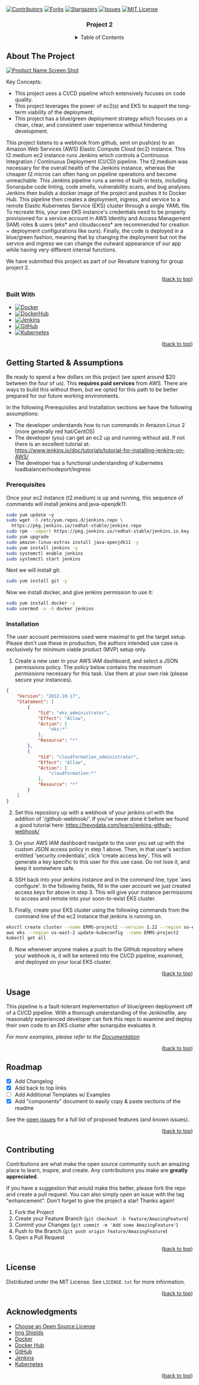 <!-- PROJECT SHIELDS -->
[![Contributors][contributors-shield]][contributors-url]
[![Forks][forks-shield]][forks-url]
[![Stargazers][stars-shield]][stars-url]
[![Issues][issues-shield]][issues-url]
[![MIT License][license-shield]][license-url]

<!-- PROJECT TITLE -->
<div align="center">
  <h3 align="center">Project 2</h3>
</div>



<!-- TABLE OF CONTENTS -->
<div align="center">
  <details>
    <summary>Table of Contents</summary>
    <ol>
      <li><a href="#about-the-project">About The Project</a></li>
      <li><a href="#built-with">Built With</a></li>
      <li><a href="#getting-started">Getting Started</a></li>
      <li><a href="#prerequisites">Prerequisites</a></li>
      <li><a href="#installation">Installation</a></li>
      <li><a href="#usage">Usage</a></li>
      <li><a href="#roadmap">Roadmap</a></li>
      <li><a href="#contributing">Contributing</a></li>
      <li><a href="#license">License</a></li>
      <li><a href="#contact">Contact</a></li>
      <li><a href="#acknowledgments">Acknowledgments</a></li>
    </ol>
  </details>
</div>


<!-- ABOUT THE PROJECT -->
## About The Project

[![Product Name Screen Shot][product-screenshot]](https://github.com/2206-devops-batch/ERMS-Project2/blob/master/images/screenshot.PNG)

Key Concepts:
* This project uses a CI/CD pipeline which extensively focuses on code quality.
* This project leverages the power of ec2(s) and EKS to support the long-term viability of the deployment.
* This project has a blue/green deployment strategy which focuses on a clean, clear, and consistent user experience without hindering development.

This project listens to a webhook from github, sent on push(es) to an Amazon Web Services (AWS) Elastic Compute Cloud (ec2) instance. This t2.medium ec2 instance runs Jenkins which controls a Continuous Integration / Continuous Deployment (CI/CD) pipeline. The t2.medium was necessary for the overall health of the Jenkins instance, whereas the cheaper t2.micros can often hang on pipeline operations and become unreachable. This Jenkins pipeline runs a series of built-in tests, including Sonarqube code linting, code smells, vulnerability scans, and bug analyses. Jenkins then builds a docker image of the project and pushes it to Docker Hub. This pipeline then creates a deployment, ingress, and service to a remote Elastic Kubernetes Service (EKS) cluster through a single YAML file. To recreate this, your own EKS instance's credentials need to be properly provisioned for a service account in AWS Identity and Access Management (IAM) roles & users (eks* and cloudaccess* are recommended for creation + deployment configurations like ours). Finally, the code is deployed in a blue/green fashion, meaning that by changing the deployment but not the service and ingress we can change the outward appearance of our app while having very different internal functions.

We have submitted this project as part of our Revature training for group project 2.

<p align="right">(<a href="#top">back to top</a>)</p>



### Built With

* [![Docker][Docker.com]][Docker-url]
* [![DockerHub][DockerHub.com]][DockerHub-url]
* [![Jenkins][Jenkins.io]][Jenkins-url]
* [![GitHub][GitHub.com]][GitHub-url]
* [![Kubernetes][Kubernetes.io]][Kubernetes-url]

<p align="right">(<a href="#top">back to top</a>)</p>



<!-- GETTING STARTED -->
## Getting Started & Assumptions

Be ready to spend a few dollars on this project (we spent around $20 between the four of us). This **requires paid services** from AWS. There are ways to build this without them, but we opted for this path to be better prepared for our future working environments.

In the following Prerequisites and Installation sections we have the following assumptions:
* The developer understands how to run commands in Amazon Linux 2 (more generally red hat/CentOS)
* The developer (you) can get an ec2 up and running without aid. If not there is an excellent tutorial at: https://www.jenkins.io/doc/tutorials/tutorial-for-installing-jenkins-on-AWS/
* The developer has a functional understanding of kubernetes loadbalancer/nodeport/ingress

### Prerequisites

Once your ec2 instance (t2.medium) is up and running, this sequence of commands will install jenkins and java-openjdk11:
  ```sh
  sudo yum update –y
  sudo wget -O /etc/yum.repos.d/jenkins.repo \
    https://pkg.jenkins.io/redhat-stable/jenkins.repo
  sudo rpm --import https://pkg.jenkins.io/redhat-stable/jenkins.io.key
  sudo yum upgrade
  sudo amazon-linux-extras install java-openjdk11 -y
  sudo yum install jenkins -y
  sudo systemctl enable jenkins
  sudo systemctl start jenkins
  ```

Next we will install git:
  ```sh
  sudo yum install git -y
  ```

Now we install docker, and give jenkins permission to use it:
  ```sh
  sudo yum install docker -y
  sudo usermod -a -G docker jenkins
  ```

### Installation

The user account permissions used were maximal to get the target setup. Please don't use these in production, the authors intended use case is exclusively for minimum viable product (MVP) setup only.

1. Create a new user in your AWS IAM dashboard, and select a JSON permissions policy. The policy below contains the _maximum permissions_ necessary for this task. Use them at your own risk (please secure your instances).
  ```json
  {
      "Version": "2012-10-17",
      "Statement": [
          {
              "Sid": "eks_administrator",
              "Effect": "Allow",
              "Action": [
                  "eks:*"
              ],
              "Resource": "*"
          },
          {
              "Sid": "cloudformation_administrator",
              "Effect": "Allow",
              "Action": [
                  "cloudformation:*"
              ],
              "Resource": "*"
          }
      ]
  }
  ```

2. Set this repository up with a webhook of your jenkins url with the addition of '/github-webhook/'. If you've never done it before we found a good tutorial here: https://hevodata.com/learn/jenkins-github-webhook/

3. On your AWS IAM dashboard navigate to the user you set up with the custom JSON access policy in step 1 above. Then, in that user's section entitled 'security credentials', click 'create access key'. This will generate a key specific to this user for this use case. Do not lose it, and keep it somewhere safe.

4. SSH back into your jenkins instance and in the command line, type 'aws configure'. In the following fields, fill in the user account we just created access keys for above in step 3. This will give your instance permissions to access and remote into your soon-to-exist EKS cluster.

5. Finally, create your EKS cluster using the following commands from the command line of the ec2 instance that jenkins is running on. 
  ```sh
  eksctl create cluster --name ERMS-project2 --version 1.22 --region us-east-2 --nodegroup-name linux-nodes --node-type t2.micro --nodes 1
  aws eks --region us-east-2 update-kubeconfig --name ERMS-project2
  kubectl get all
  ```

6. Now whenever anyone makes a push to the GitHub repository where your webhook is, it will be entered into the CI/CD pipeline, examined, and deployed on your local EKS cluster.
<p align="right">(<a href="#top">back to top</a>)</p>



<!-- USAGE EXAMPLES -->
## Usage

This pipeline is a fault-tolerant implementation of blue/green deployment 
off of a CI/CD pipeline. With a thorough understanding of the Jenkinsfile,
any reasonably experienced developer can fork this repo to examine and
deploy their own code to an EKS cluster after sonarqube evaluates it.

_For more examples, please refer to the [Documentation](https://example.com)_

<p align="right">(<a href="#top">back to top</a>)</p>



<!-- ROADMAP -->
## Roadmap

- [x] Add Changelog
- [x] Add back to top links
- [ ] Add Additional Templates w/ Examples
- [x] Add "components" document to easily copy & paste sections of the readme

See the [open issues](https://github.com/2206-devops-batch/ERMS-Project2/issues) for a full list of proposed features (and known issues).

<p align="right">(<a href="#top">back to top</a>)</p>



<!-- CONTRIBUTING -->
## Contributing

Contributions are what make the open source community such an amazing place to learn, inspire, and create. Any contributions you make are **greatly appreciated**.

If you have a suggestion that would make this better, please fork the repo and create a pull request. You can also simply open an issue with the tag "enhancement".
Don't forget to give the project a star! Thanks again!

1. Fork the Project
2. Create your Feature Branch (`git checkout -b feature/AmazingFeature`)
3. Commit your Changes (`git commit -m 'Add some AmazingFeature'`)
4. Push to the Branch (`git push origin feature/AmazingFeature`)
5. Open a Pull Request

<p align="right">(<a href="#top">back to top</a>)</p>



<!-- LICENSE -->
## License

Distributed under the MIT License. See `LICENSE.txt` for more information.

<p align="right">(<a href="#top">back to top</a>)</p>

<!-- ACKNOWLEDGMENTS -->
## Acknowledgments

* [Choose an Open Source License](https://choosealicense.com)
* [Img Shields](https://shields.io)
* [Docker](https://www.docker.com/)
* [Docker Hub](https://hub.docker.com/)
* [GitHub](https://github.com/)
* [Jenkins](https://www.jenkins.io/)
* [Kubernetes](https://kubernetes.io/)

<p align="right">(<a href="#top">back to top</a>)</p>



<!-- MARKDOWN LINKS & IMAGES -->
<!-- https://www.markdownguide.org/basic-syntax/#reference-style-links -->
[contributors-shield]: https://img.shields.io/github/contributors/2206-devops-batch/ERMS-Project2?style=for-the-badge
[contributors-url]: https://github.com/2206-devops-batch/ERMS-Project2/graphs/contributors
[forks-shield]: https://img.shields.io/github/forks/2206-devops-batch/ERMS-Project2?style=for-the-badge
[forks-url]:https://github.com/2206-devops-batch/ERMS-Project2.git
[stars-shield]: https://img.shields.io/github/stars/2206-devops-batch/ERMS-Project2?style=for-the-badge
[stars-url]: https://github.com/2206-devops-batch/ERMS-Project2/stargazers
[issues-shield]: https://img.shields.io/github/issues/2206-devops-batch/ERMS-Project2?style=for-the-badge
[issues-url]: https://github.com/2206-devops-batch/ERMS-Project2/issues
[license-shield]: https://img.shields.io/github/license/2206-devops-batch/ERMS-Project2?style=for-the-badge
[license-url]: https://github.com/2206-devops-batch/ERMS-Project2/blob/master/LICENSE.txt
[linkedin-shield]: https://img.shields.io/badge/-LinkedIn-black.svg?style=for-the-badge&logo=linkedin&colorB=555
[linkedin-url]: https://linkedin.com/in/othneildrew
[product-screenshot]: images/screenshot.PNG
[Docker.com]:https://img.shields.io/badge/Docker-white?style=for-the-badge&logo=docker&logoColor=30B2F5
[Docker-url]:https://www.docker.com/
[DockerHub.com]:https://img.shields.io/badge/DockerHub-white?style=for-the-badge&logo=dockerhub&logoColor=30B2F5
[DockerHub-url]:https://hub.docker.com/
[Jenkins.io]:https://img.shields.io/badge/Jenkins-white?style=for-the-badge&logo=jenkins&logoColor=black
[Jenkins-url]:https://www.jenkins.io/
[GitHub.com]:https://img.shields.io/badge/GitHub-white?style=for-the-badge&logo=github&logoColor=black
[GitHub-url]:https://github.com/
[Kubernetes.io]:https://img.shields.io/badge/Kubernetes-white?style=for-the-badge&logo=kubernetes&logoColor=004DFF
[Kubernetes-url]:https://kubernetes.io/
